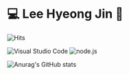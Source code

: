 # 💻 Lee Hyeong Jin 🚀
![Hits](https://hits.seeyoufarm.com/api/count/incr/badge.svg?url=https%3A%2F%2Fgithub.com%2Fkim-soohyeon&count_bg=%23FFDAC7&title_bg=%23FFADAD&icon=&icon_color=%23E7E7E7&title=hits&edge_flat=false)

![Visual Studio Code](https://img.shields.io/badge/Visual%20Studio%20Code-007ACC.svg?&style=for-the-badge&logo=Visual%20Studio%20Code&logoColor=white)
![node.js](https://img.shields.io/badge/nodedotjs-339933.svg?&style=for-the-badge&logo=nodedotjs&logoColor=white)


![Anurag's GitHub stats](https://github-readme-stats.vercel.app/api?username=Lee-Hyeong-Jin&show_icons=true&theme=radical)
